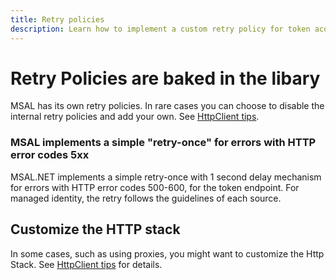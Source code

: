 ```yaml
---
title: Retry policies
description: Learn how to implement a custom retry policy for token acquisition operations in .NET with MSAL. Increase your service availability with our detailed guide.
---
```


# Retry Policies are baked in the libary

MSAL has its own retry policies. In rare cases you can choose to disable the internal retry policies and add your own. See [HttpClient tips](../httpclient.md).

### MSAL implements a simple "retry-once" for errors with HTTP error codes 5xx

MSAL.NET implements a simple retry-once with 1 second delay mechanism for errors with HTTP error codes 500-600, for the token endpoint.
For managed identity, the retry follows the guidelines of each source.

## Customize the HTTP stack

In some cases, such as using proxies, you might want to customize the Http Stack. See [HttpClient tips](../httpclient.md) for details.


